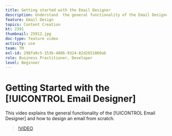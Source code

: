 ```yaml
---
title: Getting started with the Email Designer
description: Understand  the general functionality of the Email Designer and how to design an email from scratch.
feature: Email Design
topics: Content Creation
kt: 2391
thumbnail: 25912.jpg
doc-type: feature video
activity: use
team: TM
exl-id: 298fa9c5-153b-4886-9324-82d2651060ab
role: Business Practitioner, Developer
level: Beginner
---
```

# Getting Started with the [!UICONTROL Email Designer]

This video explains the general functionality of the [!UICONTROL Email Designer] and how to design an email from scratch.

>[!VIDEO](https://video.tv.adobe.com/v/25912?quality=12)
